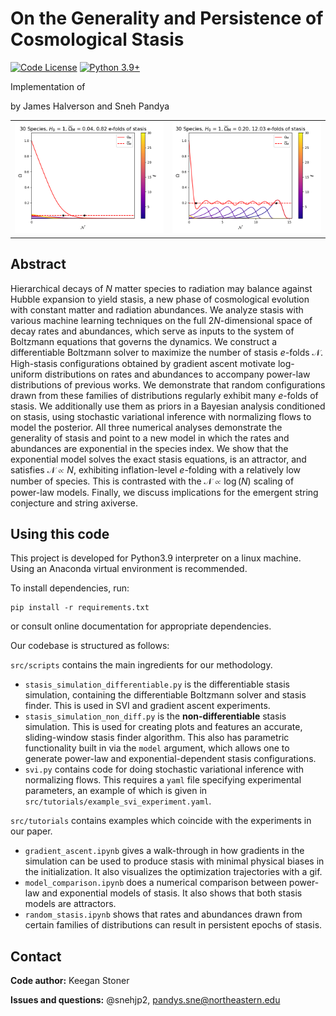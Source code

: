 # On the Generality and Persistence of Cosmological Stasis

[![Code License](https://img.shields.io/badge/license-MIT-blue)](https://github.com/snehjp2/diff-stasis/blob/main/LICENSE)
[![Python 3.9+](https://img.shields.io/badge/python-3.9+-blue.svg)](https://www.python.org/downloads/release/python-390/)

Implementation of 

<arxiv link>

by James Halverson and Sneh Pandya


<table>
    <tr>
        <td><img src="src/tutorials/stasis_gif.gif" alt="GIF" style="width: 600px;"/></td>
        <td><img src="src/tutorials/last_frame.png" alt="PNG" style="width: 600px;"/></td>
    </tr>
</table>

## Abstract

Hierarchical decays of $N$ matter species to radiation may balance against Hubble expansion to yield stasis, a new phase of cosmological evolution with constant matter and radiation abundances. We analyze stasis with various machine learning techniques on the full $2N$-dimensional space of decay rates and abundances, which serve as inputs to the system of Boltzmann equations that governs the dynamics. We construct a differentiable Boltzmann solver to maximize the number of stasis $e$-folds $\mathcal{N}$. High-stasis configurations obtained by gradient ascent motivate log-uniform distributions on rates and abundances to accompany power-law distributions of previous works. We demonstrate that random configurations drawn from these families of distributions regularly exhibit many $e$-folds of stasis. We additionally use them as priors in a Bayesian analysis conditioned on stasis, using stochastic variational inference with normalizing flows to model the posterior. All three numerical analyses demonstrate the generality of stasis and point to a new model in which the rates and abundances are exponential in the species index. We show that the exponential model solves the exact stasis equations, is an attractor, and satisfies $\mathcal{N}\propto N$, exhibiting inflation-level $e$-folding with a relatively low number of species. This is contrasted with the $\mathcal{N}\propto \log(N)$ scaling of power-law models. Finally, we discuss implications for the emergent string conjecture and string axiverse.

## Using this code

This project is developed for Python3.9 interpreter on a linux machine. Using an Anaconda virtual environment is recommended.

To install dependencies, run:

```console
pip install -r requirements.txt
```

or consult online documentation for appropriate dependencies.

Our codebase is structured as follows:

```src/scripts``` contains the main ingredients for our methodology.

- ```stasis_simulation_differentiable.py``` is the differentiable stasis simulation, containing the differentiable Boltzmann solver and stasis finder. This is used in SVI and gradient ascent experiments.
- ```stasis_simulation_non_diff.py``` is the **non-differentiable** stasis simulation. This is used for creating plots and features an accurate, sliding-window stasis finder algorithm. This also has parametric functionality built in via the `model` argument, which allows one to generate power-law and exponential-dependent stasis configurations.
- ```svi.py``` contains code for doing stochastic variational inference with normalizing flows. This requires a `yaml` file specifying experimental parameters, an example of which is given in `src/tutorials/example_svi_experiment.yaml`.

`src/tutorials` contains examples which coincide with the experiments in our paper. 

- ```gradient_ascent.ipynb``` gives a walk-through in how gradients in the simulation can be used to produce stasis with minimal physical biases in the initialization. It also visualizes the optimization trajectories with a gif.
- ```model_comparison.ipynb``` does a numerical comparison between power-law and exponential models of stasis. It also shows that both stasis models are attractors.
- ```random_stasis.ipynb``` shows that rates and abundances drawn from certain families of distributions can result in persistent epochs of stasis.


## Contact

**Code author:** Keegan Stoner <p> 

**Issues and questions:** @snehjp2, pandys.sne@northeastern.edu <p>
